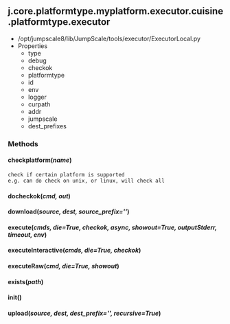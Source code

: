 <!-- toc -->
## j.core.platformtype.myplatform.executor.cuisine.platformtype.executor

- /opt/jumpscale8/lib/JumpScale/tools/executor/ExecutorLocal.py
- Properties
    - type
    - debug
    - checkok
    - platformtype
    - id
    - env
    - logger
    - curpath
    - addr
    - jumpscale
    - dest_prefixes

### Methods

#### checkplatform(*name*) 

```
check if certain platform is supported
e.g. can do check on unix, or linux, will check all

```

#### docheckok(*cmd, out*) 

#### download(*source, dest, source_prefix=''*) 

#### execute(*cmds, die=True, checkok, async, showout=True, outputStderr, timeout, env*) 

#### executeInteractive(*cmds, die=True, checkok*) 

#### executeRaw(*cmd, die=True, showout*) 

#### exists(*path*) 

#### init() 

#### upload(*source, dest, dest_prefix='', recursive=True*) 

